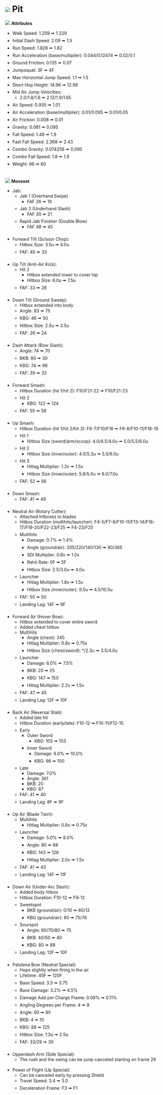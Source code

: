 # ![](../../images/Stock_Pit.png) Pit

<link rel="stylesheet" type="text/css" rel="noopener" target="_blank" href="../../style.css">

![](../../images/SmashBall.png) <b>Attributes</b>
  - Walk Speed: 1.259 🠚 1.229
  - Initial Dash Speed: 2.09 🠚 1.5
  - Run Speed: 1.828 🠚 1.82
  - Run Acceleration (base/multiplier): 0.044/0.12474 🠚 0.02/0.1
  - Ground Friction: 0.135 🠚 0.07
  - Jumpsquat: 3F 🠚 4F
  - Max Horizontal Jump Speed: 1.1 🠚 1.5
  - Short Hop Height: 14.96 🠚 12.96
  - Mid Air Jump Velocities:
    - 2.0/1.8/1.6 🠚 2.12/1.9/1.65
  - Air Speed: 0.935 🠚 1.01
  - Air Acceleration (base/multiplier): 0.01/0.065 🠚 0.01/0.05
  - Air Friction: 0.008 🠚 0.01
  - Gravity: 0.081 🠚 0.095
  - Fall Speed: 1.48 🠚 1.9
  - Fast Fall Speed: 2.368 🠚 2.43
  - Combo Gravity: 0.074256 🠚 0.095
  - Combo Fall Speed: 1.8 🠚 1.9
  - Weight: 96 🠚 80
<br><br>

![](../../images/SmashBall.png) <b>Moveset</b>
  - Jab:
    - Jab 1 (Overhand Swipe)
      - FAF <buff>26 🠚 19</buff>
    - Jab 2 (Underhand Slash)
      - FAF <buff>30 🠚 21</buff>
    - Rapid Jab Finisher (Double Blow)
      - FAF <buff>48 🠚 45</buff>
<br><br>
  - Forward Tilt (Scissor Chop):
    - Hitbox Size: <buff>3.5u 🠚 4.0u</buff>
    - FAF: <buff>40 🠚 33</buff>
<br><br>
  - Up Tilt (Anti-Air Kick):
    - Hit 2
      - <buff>Hitbox extended lower to cover hip</buff>
      - Hitbox Size: <buff>6.0u 🠚 7.5u</buff>
    - FAF: <buff>33 🠚 28</buff>
<br><br>
  - Down Tilt (Ground Sweep):
    - <buff>Hitbox extended into body</buff>
    - Angle: <nerf>83 🠚 75</nerf>
    - KBG: <nerf>46 🠚 50</nerf>
    - Hitbox Size: <buff>2.5u 🠚 3.5u</buff>
    - FAF: <buff>26 🠚 24</buff>
<br><br>
  - Dash Attack (Bow Slash):
    - Angle: <nerf>74 🠚 70</nerf>
    - BKB: <rework>80 🠚 30</rework>
    - KBG: <rework>74 🠚 96</rework>
    - FAF: <buff>39 🠚 33</buff>
<br><br>
  - Forward Smash:
    - Hitbox Duration (hit 1/hit 2): <buff>F10/F21-22 🠚 F10/F21-23</buff>
    - Hit 2
      - KBG: <buff>122 🠚 124</buff>
    - FAF: <nerf>55 🠚 58</nerf>
<br><br>
  - Up Smash:
    - Hitbox Duration (hit 1/hit 2/hit 3): <buff>F6-7/F10/F18 🠚 F6-8/F10-11/F18-19</buff>
    - Hit 1
      - Hitbox Size (sword/arm/scoop): <buff>4.0/4.5/4.0u 🠚 5.0/5.5/6.0u</buff>
    - Hit 2
      - Hitbox Size (inner/outer): <buff>4.0/5.2u 🠚 5.5/6.0u</buff>
    - Hit 3
      - Hitlag Multiplier: <adjust>1.2x 🠚 1.5x</adjust>
      - Hitbox Size (inner/outer): <buff>5.8/5.0u 🠚 6.0/7.0u</buff>
    - FAF: <nerf>52 🠚 56</nerf>
<br><br>
  - Down Smash:
    - FAF: <nerf>41 🠚 49</nerf>
<br><br>
  - Neutral Air (Rotary Cutter):
    - <adjust>Attached hitboxes to blades</adjust>
    - Hitbox Duration (multihits/launcher): <buff>F4-5/F7-8/F10-11/F13-14/F16-17/F19-20/F22-23/F25 🠚 F4-23/F25</buff>
    - Multihits
      - Damage: <buff>0.7% 🠚 1.4%</buff>
      - Angle (ground/air): <buff>335/220/140/130 🠚 80/365</buff>
      - SDI Multiplier: <nerf>0.8x 🠚 1.0x</nerf>
      - Rehit Rate: <rework>0F 🠚 5F</rework>
      - Hitbox Size: <buff>2.5/3.0u 🠚 4.0u</buff>
    - Launcher
      - Hitlag Multiplier: <adjust>1.8x 🠚 1.5x</adjust>
      - Hitbox Size (inner/outer): <buff>9.5u 🠚 4.5/10.5u</buff>
    - FAF: <buff>55 🠚 50</buff>
    - Landing Lag: <buff>14F 🠚 9F</buff>
<br><br>
  - Forward Air (Hover Bow):
    - <buff>Hitbox extended to cover entire sword</buff>
    - <buff>Added chest hitbox</buff>
    - Multihits
      - Angle (chest): 345
      - Hitlag Multiplier: <adjust>0.8x 🠚 0.75x</adjust>
      - Hitbox Size (chest/sword): <buff>*/2.3u 🠚 3.5/4.0u</buff>
    - Launcher
      - Damage: <buff>6.0% 🠚 7.5%</buff>
      - BKB: <buff>20 🠚 25</buff>
      - KBG: <buff>147 🠚 150</buff>
      - Hitlag Multiplier: <adjust>2.2x 🠚 1.5x</adjust>
    - FAF: <buff>47 🠚 45</buff>
    - Landing Lag: <buff>12F 🠚 10F</buff>
<br><br>
  - Back Air (Reversal Stab):
    - <buff>Added late hit</buff>
    - Hitbox Duration (early/late): <buff>F10-12 🠚 F10-11/F12-15</buff>
    - Early
      - Outer Sword
        - KBG: <nerf>105 🠚 103</nerf>
      - Inner Sword
        - Damage: <buff>8.0% 🠚 10.0%</buff>
        - KBG: <buff>96 🠚 100</buff>
    - Late
      - Damage: 7.0%
      - Angle: 361
      - BKB: 20
      - KBG: 87
    - FAF: <buff>41 🠚 40</buff>
    - Landing Lag: <buff>8F 🠚 9F</buff>
<br><br>
  - Up Air (Blade Twirl):
    - Multihits
      - Hitlag Multiplier: <adjust>0.8x 🠚 0.75x</adjust>
    - Launcher
      - Damage: <buff>5.0% 🠚 8.0%</buff>
      - Angle: <rework>80 🠚 68</rework>
      - KBG: <nerf>143 🠚 126</nerf>
      - Hitlag Multiplier: <adjust>2.0x 🠚 1.5x</adjust>
    - FAF: <nerf>41 🠚 43</nerf>
    - Landing Lag: <buff>14F 🠚 11F</buff>
<br><br>
  - Down Air (Under-Arc Slash):
    - <buff>Added body hitbox</buff>
    - Hitbox Duration: <buff>F10-12 🠚 F9-12</buff>
    - Sweetspot
      - BKB (ground/air): <buff>0/10 🠚 60/13</buff>
      - KBG (ground/air): <nerf>80 🠚 75/76</nerf>
    - Sourspot
      - Angle: <adjust>60/70/80 🠚 75</adjust>
      - BKB: <adjust>40/50 🠚 40</adjust>
      - KBG: <adjust>80 🠚 88</adjust>
    - Landing Lag: <buff>12F 🠚 10F</buff>
<br><br>
  - Palutena Bow (Neutral Special):
    - <rework>Hops slightly when firing in the air<rework>
    - Lifetime: <buff>45F 🠚 120F</buff>
    - Base Speed: <buff>3.5 🠚 3.75</buff>
    - Base Damage: <buff>3.2% 🠚 4.5%</buff>
    - Damage Add per Charge Frame: <buff>0.09% 🠚 0.11%</buff>
    - Angling Degrees per Frame: <buff>4 🠚 8</buff>
    - Angle: <buff>60 🠚 80</buff>
    - BKB: <adjust>4 🠚 10</adjust>
    - KBG: <adjust>88 🠚 125</adjust>
    - Hitbox Size: <buff>1.3u 🠚 2.5u</buff>
    - FAF: <buff>33/29 🠚 30</buff>
<br><br>
  - Upperdash Arm (Side Special):
    - <property>The rush and the swing can be jump canceled starting on frame 29</property>
<br><br>
  - Power of Flight (Up Special):
    - <property>Can be canceled early by pressing Shield</property>
    - Travel Speed: <nerf>3.4 🠚 3.0</nerf>
    - Deceleration Frame: <nerf>F3 🠚 F1</nerf>

<script src="../../arrow.js">
</script>